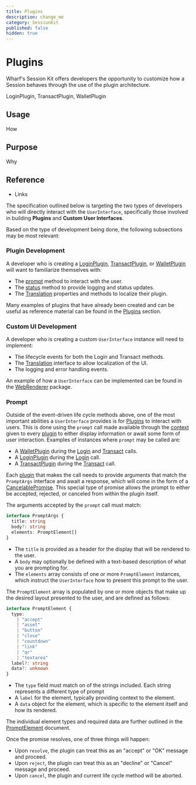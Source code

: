 ```yaml
---
title: Plugins
description: change_me
category: SessionKit
published: false
hidden: true
---
```


# Plugins

Wharf's Session Kit offers developers the opportunity to customize how a Session behaves through the use of the plugin architecture.

LoginPlugin, TransactPlugin, WalletPlugin

## Usage

How

## Purpose

Why

## Reference

- Links

The specification outlined below is targeting the two types of developers who will directly interact with the `UserInterface`, specifically those involved in building **Plugins** and **Custom User Interfaces**.

Based on the type of development being done, the following subsections may be most relevant:

### Plugin Development

A developer who is creating a [LoginPlugin](/docs/sessionkit/plugin-login), [TransactPlugin](/docs/sessionkit/plugin-transact), or [WalletPlugin](/docs/sessionkit/plugin-wallet) will want to familiarize themselves with:

- The [prompt](#) method to interact with the user.
- The [status](#) method to provide logging and status updates.
- The [Translation](#) properties and methods to localize their plugin.

Many examples of plugins that have already been created and can be useful as reference material can be found in the [Plugins](#) section.

### Custom UI Development

A developer who is creating a custom `UserInterface` instance will need to implement:

- The lifecycle events for both the Login and Transact methods.
- The [Translation](#) interface to allow localization of the UI.
- The logging and error handling events.

An example of how a `UserInterface` can be implemented can be found in the [WebRenderer](/docs/sessionkit/web-renderer) package.

### Prompt

Outside of the event-driven life cycle methods above, one of the most important abilities a `UserInterface` provides is for [Plugins](#) to interact with users. This is done using the `prompt` call made available through the [context](#) given to every [plugin](#) to either display information or await some form of user interaction. Examples of instances where `prompt` may be called are:

- A [WalletPlugin](/docs/sessionkit/plugin-wallet) during the [Login](/docs/sessionkit/login) and [Transact](/docs/sessionkit/transact) calls.
- A [LoginPlugin](/docs/sessionkit/plugin-login) during the [Login](/docs/sessionkit/login) call.
- A [TransactPlugin](/docs/sessionkit/plugin-transact) during the [Transact](/docs/sessionkit/transact) call.

Each [plugin](#) that makes the call needs to provide arguments that match the `PromptArgs` interface and await a response, which will come in the form of a [CancelablePromise](#). This special type of promise allows the prompt to either be accepted, rejected, or canceled from within the plugin itself.

The arguments accepted by the `prompt` call must match:

```ts
interface PromptArgs {
  title: string
  body?: string
  elements: PromptElement[]
}
```

- The `title` is provided as a header for the display that will be rendered to the user.
- A `body` may optionally be defined with a text-based description of what you are prompting for.
- The `elements` array consists of one or more `PromptElement` instances, which instruct the `UserInterface` how to present this prompt to the user.

The `PromptElement` array is populated by one or more objects that make up the desired layout presented to the user, and are defined as follows:

```ts
interface PromptElement {
  type:
    | "accept"
    | "asset"
    | "button"
    | "close"
    | "countdown"
    | "link"
    | "qr"
    | "textarea"
  label?: string
  data?: unknown
}
```

- The `type` field must match on of the strings included. Each string represents a different type of prompt
- A `label` for the element, typically providing context to the element.
- A `data` object for the element, which is specific to the element itself and how its rendered.

The individual element types and required data are further outlined in the [PromptElement](#) document.

Once the promise resolves, one of three things will happen:

- Upon `resolve`, the plugin can treat this as an "accept" or "OK" message and proceed.
- Upon `reject`, the plugin can treat this as an "decline" or "Cancel" message and proceed.
- Upon `cancel`, the plugin and current life cycle method will be aborted.
